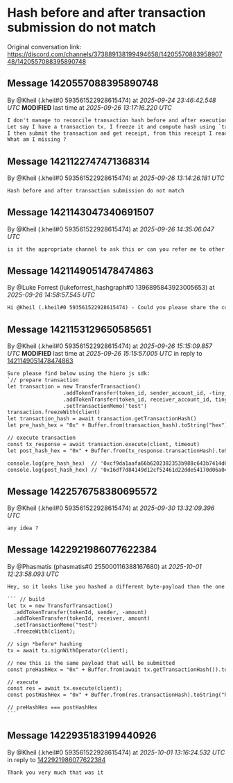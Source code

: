 # Hash before and after transaction submission do not match

Original conversation link: <https://discord.com/channels/373889138199494658/1420557088395890748/1420557088395890748>

## Message 1420557088395890748

By @Kheil (.kheil#0 593561522928615474)
at *2025-09-24 23:46:42.548 UTC*
**MODIFIED** last time at *2025-09-26 13:17:16.220 UTC*

```txt
I don't manage to reconcile transaction hash before and after execution.
Let say I have a transaction tx, I freeze it and compute hash using `tx.getTransactionHash()`, it returns a 48 bytes/96 hexits hash, let's call it pre_hash
I then submit the transaction and get receipt, from this receipt I read transactionHash attribute (call it post_hash) and notice that pre_hash != post_hash. 
What am I missing ?
```

## Message 1421122747471368314

By @Kheil (.kheil#0 593561522928615474)
at *2025-09-26 13:14:26.181 UTC*

```txt
Hash before and after transaction submission do not match
```

## Message 1421143047340691507

By @Kheil (.kheil#0 593561522928615474)
at *2025-09-26 14:35:06.047 UTC*

```txt
is it the appropriate channel to ask this or can you refer me to other active channel ? thanks
```

## Message 1421149051478474863

By @Luke Forrest (lukeforrest_hashgraph#0 1396895843923005653)
at *2025-09-26 14:58:57.545 UTC*

```txt
Hi @Kheil (.kheil#0 593561522928615474) - Could you please share the code that you are referring to please?
```

## Message 1421153129650585651

By @Kheil (.kheil#0 593561522928615474)
at *2025-09-26 15:15:09.857 UTC*
**MODIFIED** last time at *2025-09-26 15:15:57.005 UTC*
in reply to [1421149051478474863](#message-1421149051478474863)

```txt
Sure please find below using the hiero js sdk:
`// prepare transaction
let transaction = new TransferTransaction()
                  .addTokenTransfer(token_id, sender_account_id, -tiny_token_amount)
                  .addTokenTransfer(token_id, receiver_account_id, tiny_token_amount)
                  .setTransactionMemo('test')
transaction.freezeWith(client)
let transaction_hash = await transaction.getTransactionHash()
let pre_hash_hex = "0x" + Buffer.from(transaction_hash).toString("hex");

// execute transaction
const tx_response = await transaction.execute(client, timeout)
let post_hash_hex = "0x" + Buffer.from(tx_response.transactionHash).toString("hex")

console.log(pre_hash_hex)  // '0xcf9da1aafa66b6202382353b988c643b7414d6506c950bae6bf10bb4053c0f37fd9ad22b3b06f64df152f9ac7187eff0'
console.log(post_hash_hex) // '0x16df7d84149d12cf52461d22dde54170d06a042efd359d92e956aa94b4aea9cf720b4df3c987ddbf8627ad1e9c5baf7e'    `
```

## Message 1422576758380695572

By @Kheil (.kheil#0 593561522928615474)
at *2025-09-30 13:32:09.396 UTC*

```txt
any idea ?
```

## Message 1422921986077622384

By @Phasmatis (phasmatis#0 255000116388167680)
at *2025-10-01 12:23:58.093 UTC*

````txt
Hey, so it looks like you hashed a different byte-payload than the one that was submitted, could you try with the following code:

``` // build
let tx = new TransferTransaction()
  .addTokenTransfer(tokenId, sender, -amount)
  .addTokenTransfer(tokenId, receiver, amount)
  .setTransactionMemo("test")
  .freezeWith(client);

// sign *before* hashing
tx = await tx.signWithOperator(client); 

// now this is the same payload that will be submitted
const preHashHex = "0x" + Buffer.from(await tx.getTransactionHash()).toString("hex");

// execute
const res = await tx.execute(client);
const postHashHex = "0x" + Buffer.from(res.transactionHash).toString("hex");

// preHashHex === postHashHex
```
````

## Message 1422935183199440926

By @Kheil (.kheil#0 593561522928615474)
at *2025-10-01 13:16:24.532 UTC*
in reply to [1422921986077622384](#message-1422921986077622384)

```txt
Thank you very much that was it
```
